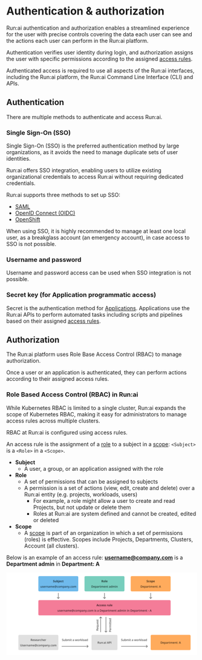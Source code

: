 # Authentication & authorization

Run:ai authentication and authorization enables a streamlined experience for the user with precise controls covering the data each user can see and the actions each user can perform in the Run:ai platform.

Authentication verifies user identity during login, and authorization assigns the user with specific permissions according to the assigned [access rules](accessrules.md).

Authenticated access is required to use all aspects of the Run:ai interfaces, including the Run:ai platform, the Run:ai Command Line Interface (CLI) and APIs.

## Authentication

There are multiple methods to authenticate and access Run:ai.

### Single Sign-On (SSO)

Single Sign-On (SSO) is the preferred authentication method by large organizations, as it avoids the need to manage duplicate sets of user identities.

Run:ai offers SSO integration, enabling users to utilize existing organizational credentials to access Run:ai without requiring dedicated credentials.

Run:ai supports three methods to set up SSO:

* [SAML](sso/saml.md)
* [OpenID Connect (OIDC)](sso/openidconnect.md)
* [OpenShift](sso/openshift.md)

When using SSO, it is highly recommended to manage at least one local user, as a breakglass account (an emergency account), in case access to SSO is not possible.

### Username and password

Username and password access can be used when SSO integration is not possible.

### Secret key (for Application programmatic access)

Secret is the authentication method for [Applications](applications.md). Applications use the Run:ai APIs to perform automated tasks including scripts and pipelines based on their assigned [access rules](accessrules.md).

## Authorization

The Run:ai platform uses Role Base Access Control (RBAC) to manage authorization.

Once a user or an application is authenticated, they can perform actions according to their assigned access rules.

### Role Based Access Control (RBAC) in Run:ai

While Kubernetes RBAC is limited to a single cluster, Run:ai expands the scope of Kubernetes RBAC, making it easy for administrators to manage access rules across multiple clusters.

RBAC at Run:ai is configured using access rules.

An access rule is the assignment of a [role](roles.md) to a subject in a [scope](broken-reference): `<Subject>` is a `<Role>` in a `<Scope>`.

* **Subject**
  * A user, a group, or an application assigned with the role
* **Role**
  * A set of permissions that can be assigned to subjects
  * A permission is a set of actions (view, edit, create and delete) over a Run:ai entity (e.g. projects, workloads, users)
    * For example, a role might allow a user to create and read Projects, but not update or delete them
    * Roles at Run:ai are system defined and cannot be created, edited or deleted
* **Scope**
  * A [scope](broken-reference) is part of an organization in which a set of permissions (roles) is effective. Scopes include Projects, Departments, Clusters, Account (all clusters).

Below is an example of an access rule: **username@company.com** is a **Department admin** in **Department: A**

![](img/auth-rbac.png)
